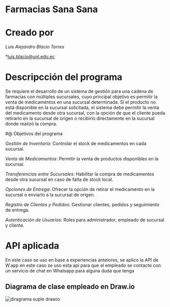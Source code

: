 # Farmacias Sana Sana

# Creado por 
*Luis Alejandro Blacio Torres* 

*luis.blacio@unl.edu.ec

# Descripcción del programa
Se requiere el desarrollo de un sistema de gestión para una cadena de farmacias con múltiples sucursales, cuyo principal objetivo es permitir la venta de medicamentos en una sucursal determinada. Si el producto no está disponible en la sucursal solicitada, el sistema debe permitir la venta del medicamento desde otra sucursal, con la opción de que el cliente pueda retirarlo en la sucursal de origen o recibirlo directamente en la sucursal donde realizó la compra.

#@ Objetivos del programa

*Gestión de Inventario*: Controlar el stock de medicamentos en cada sucursal.

*Venta de Medicamentos*: Permitir la venta de productos disponibles en la sucursal.

*Transferencias entre Sucursales*: Habilitar la compra de medicamentos desde otra sucursal en caso de falta de stock local.

*Opciones de Entrega*: Ofrecer la opción de retirar el medicamento en la sucursal o enviarlo a la sucursal de origen.

*Registro de Clientes y Pedidos*: Gestionar clientes, pedidos y seguimiento de entrega.

*Autenticación de Usuarios*: Roles para administrador, empleado de sucursal y cliente.

# API aplicada 
En este caso se uso en base a experiencias anteiores, se aplico la API de W.app en este caso se uso esta api para que el empleado se contacte con un servicio de chat en Whatsapp para alguna duda que tenga

## Diagrama de clase empleado en Draw.io
![diragrama suple drawio](https://github.com/user-attachments/assets/a421a4a7-5f7a-4582-a403-3530ecab87a9)

